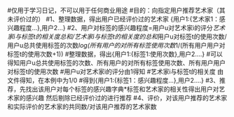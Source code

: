 #仅用于学习日记，不可以用于任何商业用途
#目的：向指定用户推荐艺术家（其未评价过的）
#1、整理数据，得出用户已经评价过的艺术家 {用户1:{艺术家1：感兴趣程度...},用户2...}
#2、用户对标签的感兴趣程度=用户u对艺术家i的评分*艺术家i与标签t的相关度总和/艺术家i与标签t的相关度的总和*用户u对标签t的使用次数/用户u总共使用标签的次数*log(所有用户的对所有标签使用次数*1/(所有用户用户对标签t的使用次数+1))
#整理数据，得出{用户1:{标签1:使用次数},用户2....} #可以得知用户u总共使用标签的次数、所有用户的对所有标签使用次数、所有用户用户对标签t的使用次数
#用户u对艺术家i的评分由1得知
#艺术家i与标签t的相关度 由文件得知，在本例中为1/0
#得到{用户1:{标签1：感兴趣程度...},用户2....}
#3、推荐，先找出该用户对每个标签的感兴趣字典*标签和艺术家的相关性得出用户对艺术家的感兴趣 然后剔除已经评价过的进行推荐
#4、评价，对该用户推荐的艺术家和实际评价的艺术家的共同数/对该用户推荐的艺术家数

